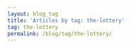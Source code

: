 ```yaml
---
layout: blog_tag
title: 'Articles by tag: the-lottery'
tag: the-lottery
permalink: /blog/tag/the-lottery/
---
```


